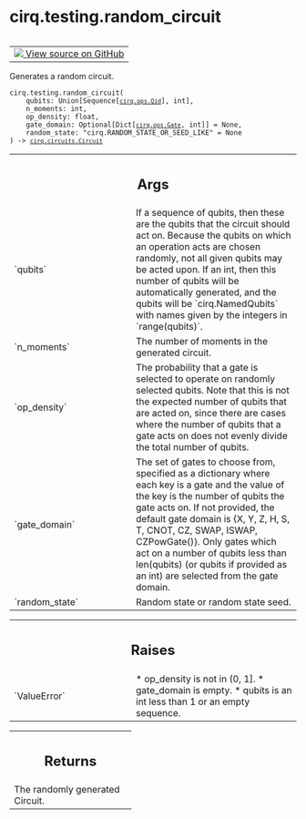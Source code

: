 <div itemscope itemtype="http://developers.google.com/ReferenceObject">
<meta itemprop="name" content="cirq.testing.random_circuit" />
<meta itemprop="path" content="Stable" />
</div>

# cirq.testing.random_circuit

<!-- Insert buttons and diff -->

<table class="tfo-notebook-buttons tfo-api" align="left">

<td>
  <a target="_blank" href="https://github.com/quantumlib/cirq/tree/master/cirq/testing/random_circuit.py">
    <img src="https://www.tensorflow.org/images/GitHub-Mark-32px.png" />
    View source on GitHub
  </a>
</td>
</table>



Generates a random circuit.

<pre class="devsite-click-to-copy prettyprint lang-py tfo-signature-link">
<code>cirq.testing.random_circuit(
    qubits: Union[Sequence[<a href="../../cirq/ops/Qid.md"><code>cirq.ops.Qid</code></a>], int],
    n_moments: int,
    op_density: float,
    gate_domain: Optional[Dict[<a href="../../cirq/ops/Gate.md"><code>cirq.ops.Gate</code></a>, int]] = None,
    random_state: "cirq.RANDOM_STATE_OR_SEED_LIKE" = None
) -> <a href="../../cirq/circuits/Circuit.md"><code>cirq.circuits.Circuit</code></a>
</code></pre>



<!-- Placeholder for "Used in" -->


<!-- Tabular view -->
 <table class="responsive fixed orange">
<colgroup><col width="214px"><col></colgroup>
<tr><th colspan="2"><h2 class="add-link">Args</h2></th></tr>

<tr>
<td>
`qubits`
</td>
<td>
If a sequence of qubits, then these are the qubits that
the circuit should act on. Because the qubits on which an
operation acts are chosen randomly, not all given qubits
may be acted upon. If an int, then this number of qubits will
be automatically generated, and the qubits will be
`cirq.NamedQubits` with names given by the integers in
`range(qubits)`.
</td>
</tr><tr>
<td>
`n_moments`
</td>
<td>
The number of moments in the generated circuit.
</td>
</tr><tr>
<td>
`op_density`
</td>
<td>
The probability that a gate is selected to operate on
randomly selected qubits. Note that this is not the expected number
of qubits that are acted on, since there are cases where the
number of qubits that a gate acts on does not evenly divide the
total number of qubits.
</td>
</tr><tr>
<td>
`gate_domain`
</td>
<td>
The set of gates to choose from, specified as a dictionary
where each key is a gate and the value of the key is the number of
qubits the gate acts on. If not provided, the default gate domain is
{X, Y, Z, H, S, T, CNOT, CZ, SWAP, ISWAP, CZPowGate()}. Only gates
which act on a number of qubits less than len(qubits) (or qubits if
provided as an int) are selected from the gate domain.
</td>
</tr><tr>
<td>
`random_state`
</td>
<td>
Random state or random state seed.
</td>
</tr>
</table>



<!-- Tabular view -->
 <table class="responsive fixed orange">
<colgroup><col width="214px"><col></colgroup>
<tr><th colspan="2"><h2 class="add-link">Raises</h2></th></tr>

<tr>
<td>
`ValueError`
</td>
<td>
* op_density is not in (0, 1].
* gate_domain is empty.
* qubits is an int less than 1 or an empty sequence.
</td>
</tr>
</table>



<!-- Tabular view -->
 <table class="responsive fixed orange">
<colgroup><col width="214px"><col></colgroup>
<tr><th colspan="2"><h2 class="add-link">Returns</h2></th></tr>
<tr class="alt">
<td colspan="2">
The randomly generated Circuit.
</td>
</tr>

</table>

